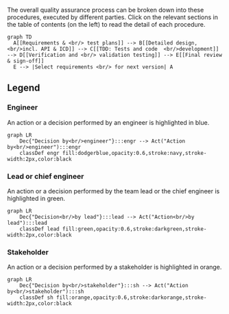 The overall quality assurance process can be broken down into these procedures, executed by different parties. Click on the relevant sections in the table of contents (on the left) to read the detail of each procedure.

``` mermaid
graph TD
  A[[Requirements & <br/> test plans]] --> B[[Detailed design, <br/>incl. API & ICD]] --> C[[TDD: Tests and code  <br/>development]] --> D[[Verification and <br/> validation testing]] --> E[[Final review & sign-off]]
  E --> |Select requirements <br/> for next version| A
```

## Legend

### Engineer

An action or a decision performed by an engineer is highlighted in blue.

```mermaid
graph LR
    Dec{"Decision by<br/>engineer"}:::engr --> Act("Action by<br/>engineer"):::engr
    classDef engr fill:dodgerblue,opacity:0.6,stroke:navy,stroke-width:2px,color:black
```

### Lead or chief engineer

An action or a decision performed by the team lead or the chief engineer is highlighted in green.

```mermaid
graph LR
    Dec{"Decision<br/>by lead"}:::lead --> Act("Action<br/>by lead"):::lead
    classDef lead fill:green,opacity:0.6,stroke:darkgreen,stroke-width:2px,color:black
```

### Stakeholder

An action or a decision performed by a stakeholder is highlighted in orange.

```mermaid
graph LR
    Dec{"Decision by<br/>stakeholder"}:::sh --> Act("Action by<br/>stakeholder"):::sh
    classDef sh fill:orange,opacity:0.6,stroke:darkorange,stroke-width:2px,color:black
```